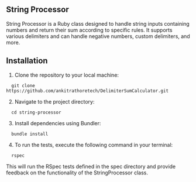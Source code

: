 ## String Processor

String Processor is a Ruby class designed to handle string inputs containing numbers and return their sum according to specific rules. It supports various delimiters and can handle negative numbers, custom delimiters, and more.

## Installation

1. Clone the repository to your local machine:
  ```
    git clone https://github.com/ankitrathoretech/DelimiterSumCalculator.git
  ```

2. Navigate to the project directory:
  ```
    cd string-processor
  ```

3. Install dependencies using Bundler:
  ```
    bundle install
  ```

4. To run the tests, execute the following command in your terminal:
  ```
    rspec
  ```
This will run the RSpec tests defined in the spec directory and provide feedback on the functionality of the StringProcessor class.